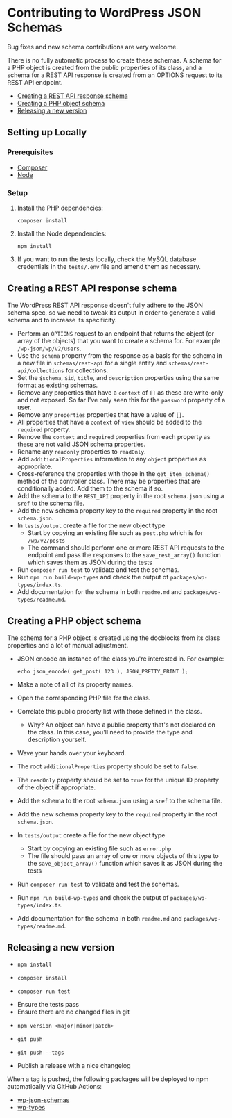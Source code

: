 # Contributing to WordPress JSON Schemas

Bug fixes and new schema contributions are very welcome.

There is no fully automatic process to create these schemas. A schema for a PHP object is created from the public properties of its class, and a schema for a REST API response is created from an OPTIONS request to its REST API endpoint.

* [Creating a REST API response schema](#creating-a-rest-api-response-schema)
* [Creating a PHP object schema](#creating-a-php-object-schema)
* [Releasing a new version](#releasing-a-new-version)

## Setting up Locally

### Prerequisites

* [Composer](https://getcomposer.org/)
* [Node](https://nodejs.org/)

### Setup

1. Install the PHP dependencies:

       composer install

2. Install the Node dependencies:

       npm install

3. If you want to run the tests locally, check the MySQL database credentials in the `tests/.env` file and amend them as necessary.

## Creating a REST API response schema

The WordPress REST API response doesn't fully adhere to the JSON schema spec, so we need to tweak its output in order to generate a valid schema and to increase its specificity.

* Perform an `OPTIONS` request to an endpoint that returns the object (or array of the objects) that you want to create a schema for. For example `/wp-json/wp/v2/users`.
* Use the `schema` property from the response as a basis for the schema in a new file in `schemas/rest-api` for a single entity and `schemas/rest-api/collections` for collections.
* Set the `$schema`, `$id`, `title`, and `description` properties using the same format as existing schemas.
* Remove any properties that have a `context` of `[]` as these are write-only and not exposed. So far I've only seen this for the `password` property of a user.
* Remove any `properties` properties that have a value of `[]`.
* All properties that have a `context` of `view` should be added to the `required` property.
* Remove the `context` and `required` properties from each property as these are not valid JSON schema properties.
* Rename any `readonly` properties to `readOnly`.
* Add `additionalProperties` information to any `object` properties as appropriate.
* Cross-reference the properties with those in the `get_item_schema()` method of the controller class. There may be properties that are conditionally added. Add them to the schema if so.
* Add the schema to the `REST_API` property in the root `schema.json` using a `$ref` to the schema file.
* Add the new schema property key to the `required` property in the root `schema.json`.
* In `tests/output` create a file for the new object type
  - Start by copying an existing file such as `post.php` which is for `/wp/v2/posts`
  - The command should perform one or more REST API requests to the endpoint and pass the responses to the `save_rest_array()` function which saves them as JSON during the tests
* Run `composer run test` to validate and test the schemas.
* Run `npm run build-wp-types` and check the output of `packages/wp-types/index.ts`.
* Add documentation for the schema in both `readme.md` and `packages/wp-types/readme.md`.

## Creating a PHP object schema

The schema for a PHP object is created using the docblocks from its class properties and a lot of manual adjustment.

* JSON encode an instance of the class you're interested in. For example:

      echo json_encode( get_post( 123 ), JSON_PRETTY_PRINT );

* Make a note of all of its property names.
* Open the corresponding PHP file for the class.
* Correlate this public property list with those defined in the class.
  - Why? An object can have a public property that's not declared on the class. In this case, you'll need to provide the type and description yourself.
* Wave your hands over your keyboard.
* The root `additionalProperties` property should be set to `false`.
* The `readOnly` property should be set to `true` for the unique ID property of the object if appropriate.
* Add the schema to the root `schema.json` using a `$ref` to the schema file.
* Add the new schema property key to the `required` property in the root `schema.json`.
* In `tests/output` create a file for the new object type
  - Start by copying an existing file such as `error.php`
  - The file should pass an array of one or more objects of this type to the `save_object_array()` function which saves it as JSON during the tests
* Run `composer run test` to validate and test the schemas.
* Run `npm run build-wp-types` and check the output of `packages/wp-types/index.ts`.
* Add documentation for the schema in both `readme.md` and `packages/wp-types/readme.md`.

## Releasing a new version

*     npm install
*     composer install
*     composer run test
* Ensure the tests pass
* Ensure there are no changed files in git
*     npm version <major|minor|patch>
*     git push
*     git push --tags
* Publish a release with a nice changelog

When a tag is pushed, the following packages will be deployed to npm automatically via GitHub Actions:

* [wp-json-schemas](https://www.npmjs.com/package/wp-json-schemas)
* [wp-types](https://www.npmjs.com/package/wp-types)
